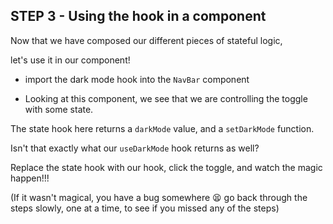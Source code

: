 
## STEP 3 - Using the hook in a component

Now that we have composed our different pieces of stateful logic, 

let's use it in our component!

- import the dark mode hook into the `NavBar` component

- Looking at this component, we see that we are controlling the toggle with some state. 

The state hook here returns a `darkMode` value, and a `setDarkMode` function. 

Isn't that exactly what our `useDarkMode` hook returns as well? 

Replace the state hook with our hook, click the toggle, and watch the magic happen!!!

(If it wasn't magical, you have a bug somewhere 😫 go back through the steps slowly, one at a time, to see if you missed any of the steps)